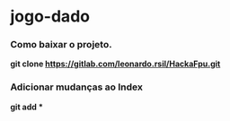 # jogo-dado



### Como baixar o projeto.

**git clone https://gitlab.com/leonardo.rsil/HackaFpu.git**


### Adicionar mudanças ao Index
__git add *__


